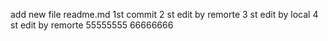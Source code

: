 add new file readme.md
1st commit
2 st edit by remorte
3 st edit by local
4 st edit by remorte
55555555
66666666
